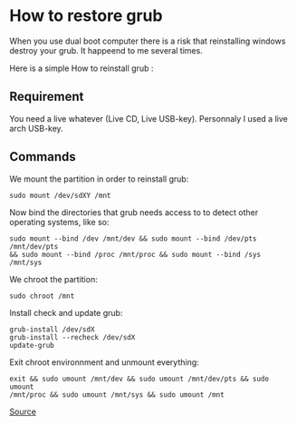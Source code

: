 # How to restore grub

When you use dual boot computer there is a risk that reinstalling windows
destroy your grub.  It happeend to me several times.

Here is a simple How to reinstall grub :

## Requirement

You need a live whatever (Live CD, Live USB-key). Personnaly I used a live arch
USB-key.

## Commands

We mount the partition in order to reinstall grub:

    sudo mount /dev/sdXY /mnt

Now bind the directories that grub needs access to to detect other operating
systems, like so:

    sudo mount --bind /dev /mnt/dev && sudo mount --bind /dev/pts /mnt/dev/pts
    && sudo mount --bind /proc /mnt/proc && sudo mount --bind /sys /mnt/sys

We chroot the partition:

    sudo chroot /mnt

Install check and update grub:

    grub-install /dev/sdX
    grub-install --recheck /dev/sdX
    update-grub

Exit chroot environnment and unmount everything:

    exit && sudo umount /mnt/dev && sudo umount /mnt/dev/pts && sudo umount
    /mnt/proc && sudo umount /mnt/sys && sudo umount /mnt

[Source](http://howtoubuntu.org/how-to-repair-restore-reinstall-grub-2-with-a-ubuntu-live-cd#.UwSjNoVkFGd)


